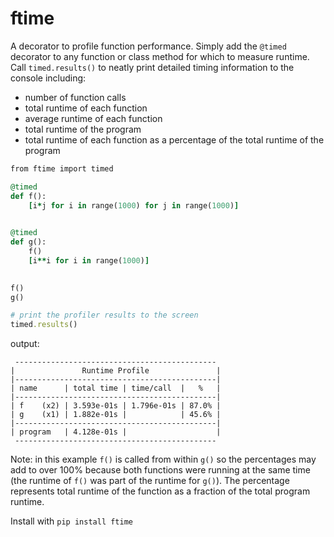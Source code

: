 # ftime

A decorator to profile function performance. 
Simply add the ```@timed``` decorator to any function or class method for which to measure runtime. 
Call ```timed.results()``` to neatly print detailed timing information to the console including:
   - number of function calls
   - total runtime of each function
   - average runtime of each function
   - total runtime of the program
   - total runtime of each function as a percentage of the total runtime of the program
   
```ruby
from ftime import timed

@timed
def f():
    [i*j for i in range(1000) for j in range(1000)]
    

@timed
def g():
    f()
    [i**i for i in range(1000)]

    
f()
g()

# print the profiler results to the screen
timed.results()
```

output: 
```
 --------------------------------------------- 
|               Runtime Profile               |
|---------------------------------------------|
| name      | total time | time/call  |   %   |
|---------------------------------------------|
| f    (x2) | 3.593e-01s | 1.796e-01s | 87.0% |
| g    (x1) | 1.882e-01s |            | 45.6% |
|---------------------------------------------|
| program   | 4.128e-01s |                    |
 --------------------------------------------- 
```

Note: in this example ```f()``` is called from within ```g()``` so the percentages may add to over 100% because both functions were running at the same time (the runtime of ```f()``` was part of the runtime for ```g()```). The percentage represents total runtime of the function as a fraction of the total program runtime. 

Install with ```pip install ftime```
